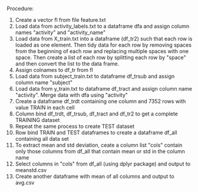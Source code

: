 
Procedure:

1. Create a vector fl from file feature.txt
2. Load data from activity_labels.txt to a dataframe dfa and assign column names "activity" and "activity_name"
2. Load data from X_train.txt into a dataframe (df_tr2) such that each row is loaded as one element. Then tidy data for each row by removing spaces from the beginning of each row and replacing multiple spaces with one space. Then create a list of each row by splitting each row by "space" and then convert the list to the data frame.
3. Assign colnames to df_tr from fl
4. Load data from subject_train.txt to dataframe df_trsub and assign column name "subject"
5. Load data from y_train.txt to dataframe df_tract and assign column name "activity". Merge data with dfa using "activity"
6. Create a dataframe df_trdt containing one column and 7352 rows with value TRAIN in each cell
7. Column bind df_trdt, df_trsub, df_tract and df_tr2 to get a complete TRAINING dataset
8. Repeat the same process to create TEST dataset
9. Row bind TRAIN and TEST dataframes to create a dataframe df_all containing all data set
10. To extract mean and std deviation, ceate a column list "cols" contain only those columns from df_all that contain mean or std in the column name
11. Select columns in "cols" from df_all (using dplyr package) and output to meanstd.csv
12. Create another dataframe with mean of all columns and output to avg.csv

